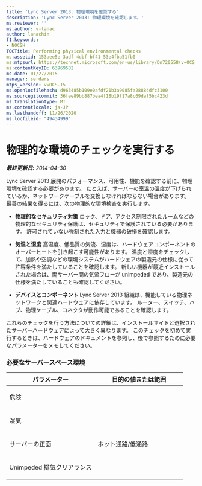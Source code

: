 ```yaml
---
title: 'Lync Server 2013: 物理環境を確認する'
description: 'Lync Server 2013: 物理環境を確認します。'
ms.reviewer: ''
ms.author: v-lanac
author: lanachin
f1.keywords:
- NOCSH
TOCTitle: Performing physical environmental checks
ms:assetid: 153aee5e-3adf-4dbf-bf41-53e4fba51fb0
ms:mtpsurl: https://technet.microsoft.com/en-us/library/Dn720558(v=OCS.15)
ms:contentKeyID: 63969582
ms.date: 01/27/2015
manager: serdars
mtps_version: v=OCS.15
ms.openlocfilehash: d963485b109e0afdf21b3a9085fa28884dfc3100
ms.sourcegitcommit: 36fee89bb887bea4f18b19f17a8c69daf5bc423d
ms.translationtype: MT
ms.contentlocale: ja-JP
ms.lasthandoff: 11/26/2020
ms.locfileid: "49434999"
---
```

# <a name="performing-physical-environmental-checks"></a>物理的な環境のチェックを実行する

<div data-xmlns="http://www.w3.org/1999/xhtml">

<div class="topic" data-xmlns="http://www.w3.org/1999/xhtml" data-msxsl="urn:schemas-microsoft-com:xslt" data-cs="https://msdn.microsoft.com/">

<div data-asp="https://msdn2.microsoft.com/asp">



</div>

<div id="mainSection">

<div id="mainBody">

<span> </span>

_**最終更新日:** 2014-04-30_

Lync Server 2013 展開のパフォーマンス、可用性、機能を確認する前に、物理環境を確認する必要があります。 たとえば、サーバーの室温の温度が下げられているか、ネットワークケーブルを交換しなければならない場合があります。 最善の結果を得るには、次の物理的な環境検査を実行します。

  - **物理的なセキュリティ対策**   ロック、ドア、アクセス制限されたルームなどの物理的なセキュリティ保護は、セキュリティで保護されている必要があります。 許可されていない強制された入力と機器の破損を確認します。

  - **気温と湿度**   高温度、低品質の気流、湿度は、ハードウェアコンポーネントのオーバーヒートを引き起こす可能性があります。 温度と湿度をチェックして、加熱や空調などの環境システムがハードウェアの製造元の仕様に従って許容条件を満たしていることを確認します。 新しい機器が最近インストールされた場合は、両サーバー間の気流フローが unimpeded であり、製造元の仕様を満たしていることも確認してください。

  - **デバイスとコンポーネント**   Lync Server 2013 組織は、機能している物理ネットワークと関連ハードウェアに依存しています。 ルーター、スイッチ、ハブ、物理ケーブル、コネクタが動作可能であることを確認します。

これらのチェックを行う方法についての詳細は、インストールサイトと選択されたサーバーハードウェアによって大きく異なります。 このチェックを初めて実行するときは、ハードウェアのドキュメントを参照し、後で参照するために必要なパラメーターをメモしてください。

### <a name="desired-server-space-environment"></a>必要なサーバースペース環境

<table>
<colgroup>
<col style="width: 50%" />
<col style="width: 50%" />
</colgroup>
<thead>
<tr class="header">
<th>パラメーター</th>
<th>目的の値または範囲</th>
</tr>
</thead>
<tbody>
<tr class="odd">
<td><p>危険</p></td>
<td></td>
</tr>
<tr class="even">
<td><p>湿気</p></td>
<td></td>
</tr>
<tr class="odd">
<td><p>サーバーの正面</p></td>
<td><p>ホット通路/低通路</p></td>
</tr>
<tr class="even">
<td><p>Unimpeded 排気クリアランス</p></td>
<td></td>
</tr>
</tbody>
</table>


</div>

<span> </span>

</div>

</div>

</div>

